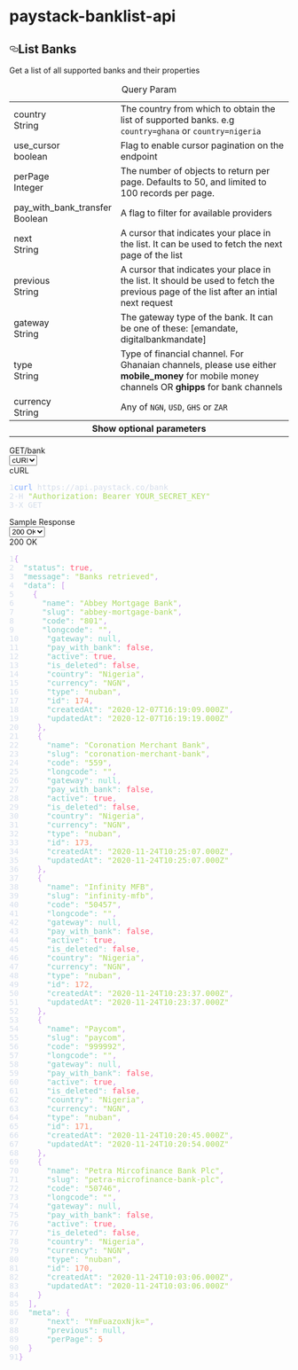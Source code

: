# paystack-banklist-api

<section id="section-miscellaneous-bank"><div class="api-section"><div class="api-section--copy"><div><h2 id="miscellaneous-bank" class="Permalink__H2-sc-1waa3o2-1 kzFlTM"><a href="#miscellaneous-bank" aria-label="redirect permalink" class="anchor before"><svg aria-hidden="true" focusable="false" height="16" version="1.1" viewBox="0 0 16 16" width="16"><path fill-rule="evenodd" d="M4 9h1v1H4c-1.5 0-3-1.69-3-3.5S2.55 3 4 3h4c1.45 0 3 1.69 3 3.5 0 1.41-.91 2.72-2 3.25V8.59c.58-.45 1-1.27 1-2.09C10 5.22 8.98 4 8 4H4c-.98 0-2 1.22-2 2.5S3 9 4 9zm9-3h-1v1h1c1 0 2 1.22 2 2.5S13.98 12 13 12H9c-.98 0-2-1.22-2-2.5 0-.83.42-1.64 1-2.09V6.25c-1.09.53-2 1.84-2 3.25C6 11.31 7.55 13 9 13h4c1.45 0 3-1.69 3-3.5S14.5 6 13 6z"></path></svg></a>List Banks</h2><section><p>Get a list of all supported banks and their properties</p></section><section><table class="params-holder"><caption class="params-group">Query Param</caption><tbody><tr><td class="param-details"><div class="param param-name">country</div><div class="param param-type">String</div></td><td>The country from which to obtain the list of supported banks. e.g <code>country=ghana</code> or <code>country=nigeria</code></td></tr><tr><td class="param-details"><div class="param param-name">use_cursor</div><div class="param param-type">boolean</div></td><td>Flag to enable cursor pagination on the endpoint</td></tr><tr><td class="param-details"><div class="param param-name">perPage</div><div class="param param-type">Integer</div></td><td>The number of objects to return per page. Defaults to 50, and limited to 100 records per page.</td></tr><tr class="param-optional "><td class="param-details"><div class="param param-name">pay_with_bank_transfer</div><div class="param param-type">Boolean</div></td><td><div class="param param-desc">A flag to filter for available providers</div></td></tr><tr class="param-optional "><td class="param-details"><div class="param param-name">next</div><div class="param param-type">String</div></td><td><div class="param param-desc">A cursor that indicates your place in the list. It can be used to fetch the next page of the list</div></td></tr><tr class="param-optional "><td class="param-details"><div class="param param-name">previous</div><div class="param param-type">String</div></td><td><div class="param param-desc">A cursor that indicates your place in the list. It should be used to fetch the previous page of the list after an intial next request</div></td></tr><tr class="param-optional "><td class="param-details"><div class="param param-name">gateway</div><div class="param param-type">String</div></td><td><div class="param param-desc">The gateway type of the bank. It can be one of these: [emandate, digitalbankmandate] </div></td></tr><tr class="param-optional "><td class="param-details"><div class="param param-name">type</div><div class="param param-type">String</div></td><td><div class="param param-desc">Type of financial channel. For Ghanaian channels, please use either <strong>mobile_money</strong> for mobile money channels OR <strong>ghipps</strong> for bank channels</div></td></tr><tr class="param-optional "><td class="param-details"><div class="param param-name">currency</div><div class="param param-type">String</div></td><td><div class="param param-desc">Any of <code>NGN</code>, <code>USD</code>, <code>GHS</code>  or <code>ZAR</code></div></td></tr></tbody><tbody><tr class="optional-toggle"><th class="optional-toggle__title" colspan="3"><span class="optional-toggle-icon "></span><span class="optional-toggle-text">Show<!-- --> optional parameters</span></th></tr></tbody></table></section></div></div><div class="api-section--code"><section><div class="APIReqRes__Container-sc-u45oxe-0 giNOHr"><div class="Header__Container-sc-3080ts-0 hayFeg"><div class="Header__Description-sc-3080ts-1 fgTfWi"><span class="Header__Label-sc-3080ts-2 dYeXKJ">GET</span><span class="title">/bank</span></div><div class="Header__Dropdown-sc-3080ts-3 kswQRF"><select style="width: 50px;"><option selected="">cURL</option><option>Node</option><option>PHP</option></select><div id="compute_select">cURL</div></div></div><div class="request"><div class="CodeSnippet__Container-sc-yot3xv-0 bkBPFs"><pre class="CodeSnippet__Pre-sc-yot3xv-1 irxUdw"><div class="token-line" style="color:#d6deeb"><span class="CodeSnippet__LineNo-sc-yot3xv-2 dbgiXQ">1</span><span class="token function" style="color:rgb(130, 170, 255)">curl</span><span class="token plain"> https://api.paystack.co/bank</span></div><div class="token-line" style="color:#d6deeb"><span class="CodeSnippet__LineNo-sc-yot3xv-2 dbgiXQ">2</span><span class="token plain">-H </span><span class="token string" style="color:rgb(173, 219, 103)">"Authorization: Bearer YOUR_SECRET_KEY"</span><span class="token plain"></span></div><div class="token-line" style="color:#d6deeb"><span class="CodeSnippet__LineNo-sc-yot3xv-2 dbgiXQ">3</span><span class="token plain">-X GET</span></div></pre></div></div></div><div class="APIReqRes__Container-sc-u45oxe-0 giNOHr"><div class="Header__Container-sc-3080ts-0 hayFeg"><div class="Header__Description-sc-3080ts-1 fgTfWi"><span class="title">Sample Response</span></div><div class="Header__Dropdown-sc-3080ts-3 kswQRF"><select style="width: 64px;"><option selected="">200 OK</option></select><div id="compute_select">200 OK</div></div></div><div class="request"><div class="CodeSnippet__Container-sc-yot3xv-0 bkBPFs"><pre class="CodeSnippet__Pre-sc-yot3xv-1 irxUdw"><div class="token-line" style="color:#d6deeb"><span class="CodeSnippet__LineNo-sc-yot3xv-2 dbgiXQ">1</span><span class="token punctuation" style="color:rgb(199, 146, 234)">{</span><span class="token plain"></span></div><div class="token-line" style="color:#d6deeb"><span class="CodeSnippet__LineNo-sc-yot3xv-2 dbgiXQ">2</span><span class="token plain">  </span><span class="token property" style="color:rgb(128, 203, 196)">"status"</span><span class="token operator" style="color:rgb(127, 219, 202)">:</span><span class="token plain"> </span><span class="token boolean" style="color:rgb(255, 88, 116)">true</span><span class="token punctuation" style="color:rgb(199, 146, 234)">,</span><span class="token plain"></span></div><div class="token-line" style="color:#d6deeb"><span class="CodeSnippet__LineNo-sc-yot3xv-2 dbgiXQ">3</span><span class="token plain">  </span><span class="token property" style="color:rgb(128, 203, 196)">"message"</span><span class="token operator" style="color:rgb(127, 219, 202)">:</span><span class="token plain"> </span><span class="token string" style="color:rgb(173, 219, 103)">"Banks retrieved"</span><span class="token punctuation" style="color:rgb(199, 146, 234)">,</span><span class="token plain"></span></div><div class="token-line" style="color:#d6deeb"><span class="CodeSnippet__LineNo-sc-yot3xv-2 dbgiXQ">4</span><span class="token plain">  </span><span class="token property" style="color:rgb(128, 203, 196)">"data"</span><span class="token operator" style="color:rgb(127, 219, 202)">:</span><span class="token plain"> </span><span class="token punctuation" style="color:rgb(199, 146, 234)">[</span><span class="token plain"></span></div><div class="token-line" style="color:#d6deeb"><span class="CodeSnippet__LineNo-sc-yot3xv-2 dbgiXQ">5</span><span class="token plain">    </span><span class="token punctuation" style="color:rgb(199, 146, 234)">{</span><span class="token plain"></span></div><div class="token-line" style="color:#d6deeb"><span class="CodeSnippet__LineNo-sc-yot3xv-2 dbgiXQ">6</span><span class="token plain">      </span><span class="token property" style="color:rgb(128, 203, 196)">"name"</span><span class="token operator" style="color:rgb(127, 219, 202)">:</span><span class="token plain"> </span><span class="token string" style="color:rgb(173, 219, 103)">"Abbey Mortgage Bank"</span><span class="token punctuation" style="color:rgb(199, 146, 234)">,</span><span class="token plain"></span></div><div class="token-line" style="color:#d6deeb"><span class="CodeSnippet__LineNo-sc-yot3xv-2 dbgiXQ">7</span><span class="token plain">      </span><span class="token property" style="color:rgb(128, 203, 196)">"slug"</span><span class="token operator" style="color:rgb(127, 219, 202)">:</span><span class="token plain"> </span><span class="token string" style="color:rgb(173, 219, 103)">"abbey-mortgage-bank"</span><span class="token punctuation" style="color:rgb(199, 146, 234)">,</span><span class="token plain"></span></div><div class="token-line" style="color:#d6deeb"><span class="CodeSnippet__LineNo-sc-yot3xv-2 dbgiXQ">8</span><span class="token plain">      </span><span class="token property" style="color:rgb(128, 203, 196)">"code"</span><span class="token operator" style="color:rgb(127, 219, 202)">:</span><span class="token plain"> </span><span class="token string" style="color:rgb(173, 219, 103)">"801"</span><span class="token punctuation" style="color:rgb(199, 146, 234)">,</span><span class="token plain"></span></div><div class="token-line" style="color:#d6deeb"><span class="CodeSnippet__LineNo-sc-yot3xv-2 dbgiXQ">9</span><span class="token plain">      </span><span class="token property" style="color:rgb(128, 203, 196)">"longcode"</span><span class="token operator" style="color:rgb(127, 219, 202)">:</span><span class="token plain"> </span><span class="token string" style="color:rgb(173, 219, 103)">""</span><span class="token punctuation" style="color:rgb(199, 146, 234)">,</span><span class="token plain"></span></div><div class="token-line" style="color:#d6deeb"><span class="CodeSnippet__LineNo-sc-yot3xv-2 dbgiXQ">10</span><span class="token plain">      </span><span class="token property" style="color:rgb(128, 203, 196)">"gateway"</span><span class="token operator" style="color:rgb(127, 219, 202)">:</span><span class="token plain"> </span><span class="token null keyword" style="color:rgb(127, 219, 202)">null</span><span class="token punctuation" style="color:rgb(199, 146, 234)">,</span><span class="token plain"></span></div><div class="token-line" style="color:#d6deeb"><span class="CodeSnippet__LineNo-sc-yot3xv-2 dbgiXQ">11</span><span class="token plain">      </span><span class="token property" style="color:rgb(128, 203, 196)">"pay_with_bank"</span><span class="token operator" style="color:rgb(127, 219, 202)">:</span><span class="token plain"> </span><span class="token boolean" style="color:rgb(255, 88, 116)">false</span><span class="token punctuation" style="color:rgb(199, 146, 234)">,</span><span class="token plain"></span></div><div class="token-line" style="color:#d6deeb"><span class="CodeSnippet__LineNo-sc-yot3xv-2 dbgiXQ">12</span><span class="token plain">      </span><span class="token property" style="color:rgb(128, 203, 196)">"active"</span><span class="token operator" style="color:rgb(127, 219, 202)">:</span><span class="token plain"> </span><span class="token boolean" style="color:rgb(255, 88, 116)">true</span><span class="token punctuation" style="color:rgb(199, 146, 234)">,</span><span class="token plain"></span></div><div class="token-line" style="color:#d6deeb"><span class="CodeSnippet__LineNo-sc-yot3xv-2 dbgiXQ">13</span><span class="token plain">      </span><span class="token property" style="color:rgb(128, 203, 196)">"is_deleted"</span><span class="token operator" style="color:rgb(127, 219, 202)">:</span><span class="token plain"> </span><span class="token boolean" style="color:rgb(255, 88, 116)">false</span><span class="token punctuation" style="color:rgb(199, 146, 234)">,</span><span class="token plain"></span></div><div class="token-line" style="color:#d6deeb"><span class="CodeSnippet__LineNo-sc-yot3xv-2 dbgiXQ">14</span><span class="token plain">      </span><span class="token property" style="color:rgb(128, 203, 196)">"country"</span><span class="token operator" style="color:rgb(127, 219, 202)">:</span><span class="token plain"> </span><span class="token string" style="color:rgb(173, 219, 103)">"Nigeria"</span><span class="token punctuation" style="color:rgb(199, 146, 234)">,</span><span class="token plain"></span></div><div class="token-line" style="color:#d6deeb"><span class="CodeSnippet__LineNo-sc-yot3xv-2 dbgiXQ">15</span><span class="token plain">      </span><span class="token property" style="color:rgb(128, 203, 196)">"currency"</span><span class="token operator" style="color:rgb(127, 219, 202)">:</span><span class="token plain"> </span><span class="token string" style="color:rgb(173, 219, 103)">"NGN"</span><span class="token punctuation" style="color:rgb(199, 146, 234)">,</span><span class="token plain"></span></div><div class="token-line" style="color:#d6deeb"><span class="CodeSnippet__LineNo-sc-yot3xv-2 dbgiXQ">16</span><span class="token plain">      </span><span class="token property" style="color:rgb(128, 203, 196)">"type"</span><span class="token operator" style="color:rgb(127, 219, 202)">:</span><span class="token plain"> </span><span class="token string" style="color:rgb(173, 219, 103)">"nuban"</span><span class="token punctuation" style="color:rgb(199, 146, 234)">,</span><span class="token plain"></span></div><div class="token-line" style="color:#d6deeb"><span class="CodeSnippet__LineNo-sc-yot3xv-2 dbgiXQ">17</span><span class="token plain">      </span><span class="token property" style="color:rgb(128, 203, 196)">"id"</span><span class="token operator" style="color:rgb(127, 219, 202)">:</span><span class="token plain"> </span><span class="token number" style="color:rgb(247, 140, 108)">174</span><span class="token punctuation" style="color:rgb(199, 146, 234)">,</span><span class="token plain"></span></div><div class="token-line" style="color:#d6deeb"><span class="CodeSnippet__LineNo-sc-yot3xv-2 dbgiXQ">18</span><span class="token plain">      </span><span class="token property" style="color:rgb(128, 203, 196)">"createdAt"</span><span class="token operator" style="color:rgb(127, 219, 202)">:</span><span class="token plain"> </span><span class="token string" style="color:rgb(173, 219, 103)">"2020-12-07T16:19:09.000Z"</span><span class="token punctuation" style="color:rgb(199, 146, 234)">,</span><span class="token plain"></span></div><div class="token-line" style="color:#d6deeb"><span class="CodeSnippet__LineNo-sc-yot3xv-2 dbgiXQ">19</span><span class="token plain">      </span><span class="token property" style="color:rgb(128, 203, 196)">"updatedAt"</span><span class="token operator" style="color:rgb(127, 219, 202)">:</span><span class="token plain"> </span><span class="token string" style="color:rgb(173, 219, 103)">"2020-12-07T16:19:19.000Z"</span><span class="token plain"></span></div><div class="token-line" style="color:#d6deeb"><span class="CodeSnippet__LineNo-sc-yot3xv-2 dbgiXQ">20</span><span class="token plain">    </span><span class="token punctuation" style="color:rgb(199, 146, 234)">}</span><span class="token punctuation" style="color:rgb(199, 146, 234)">,</span><span class="token plain"></span></div><div class="token-line" style="color:#d6deeb"><span class="CodeSnippet__LineNo-sc-yot3xv-2 dbgiXQ">21</span><span class="token plain">    </span><span class="token punctuation" style="color:rgb(199, 146, 234)">{</span><span class="token plain"></span></div><div class="token-line" style="color:#d6deeb"><span class="CodeSnippet__LineNo-sc-yot3xv-2 dbgiXQ">22</span><span class="token plain">      </span><span class="token property" style="color:rgb(128, 203, 196)">"name"</span><span class="token operator" style="color:rgb(127, 219, 202)">:</span><span class="token plain"> </span><span class="token string" style="color:rgb(173, 219, 103)">"Coronation Merchant Bank"</span><span class="token punctuation" style="color:rgb(199, 146, 234)">,</span><span class="token plain"></span></div><div class="token-line" style="color:#d6deeb"><span class="CodeSnippet__LineNo-sc-yot3xv-2 dbgiXQ">23</span><span class="token plain">      </span><span class="token property" style="color:rgb(128, 203, 196)">"slug"</span><span class="token operator" style="color:rgb(127, 219, 202)">:</span><span class="token plain"> </span><span class="token string" style="color:rgb(173, 219, 103)">"coronation-merchant-bank"</span><span class="token punctuation" style="color:rgb(199, 146, 234)">,</span><span class="token plain"></span></div><div class="token-line" style="color:#d6deeb"><span class="CodeSnippet__LineNo-sc-yot3xv-2 dbgiXQ">24</span><span class="token plain">      </span><span class="token property" style="color:rgb(128, 203, 196)">"code"</span><span class="token operator" style="color:rgb(127, 219, 202)">:</span><span class="token plain"> </span><span class="token string" style="color:rgb(173, 219, 103)">"559"</span><span class="token punctuation" style="color:rgb(199, 146, 234)">,</span><span class="token plain"></span></div><div class="token-line" style="color:#d6deeb"><span class="CodeSnippet__LineNo-sc-yot3xv-2 dbgiXQ">25</span><span class="token plain">      </span><span class="token property" style="color:rgb(128, 203, 196)">"longcode"</span><span class="token operator" style="color:rgb(127, 219, 202)">:</span><span class="token plain"> </span><span class="token string" style="color:rgb(173, 219, 103)">""</span><span class="token punctuation" style="color:rgb(199, 146, 234)">,</span><span class="token plain"></span></div><div class="token-line" style="color:#d6deeb"><span class="CodeSnippet__LineNo-sc-yot3xv-2 dbgiXQ">26</span><span class="token plain">      </span><span class="token property" style="color:rgb(128, 203, 196)">"gateway"</span><span class="token operator" style="color:rgb(127, 219, 202)">:</span><span class="token plain"> </span><span class="token null keyword" style="color:rgb(127, 219, 202)">null</span><span class="token punctuation" style="color:rgb(199, 146, 234)">,</span><span class="token plain"></span></div><div class="token-line" style="color:#d6deeb"><span class="CodeSnippet__LineNo-sc-yot3xv-2 dbgiXQ">27</span><span class="token plain">      </span><span class="token property" style="color:rgb(128, 203, 196)">"pay_with_bank"</span><span class="token operator" style="color:rgb(127, 219, 202)">:</span><span class="token plain"> </span><span class="token boolean" style="color:rgb(255, 88, 116)">false</span><span class="token punctuation" style="color:rgb(199, 146, 234)">,</span><span class="token plain"></span></div><div class="token-line" style="color:#d6deeb"><span class="CodeSnippet__LineNo-sc-yot3xv-2 dbgiXQ">28</span><span class="token plain">      </span><span class="token property" style="color:rgb(128, 203, 196)">"active"</span><span class="token operator" style="color:rgb(127, 219, 202)">:</span><span class="token plain"> </span><span class="token boolean" style="color:rgb(255, 88, 116)">true</span><span class="token punctuation" style="color:rgb(199, 146, 234)">,</span><span class="token plain"></span></div><div class="token-line" style="color:#d6deeb"><span class="CodeSnippet__LineNo-sc-yot3xv-2 dbgiXQ">29</span><span class="token plain">      </span><span class="token property" style="color:rgb(128, 203, 196)">"is_deleted"</span><span class="token operator" style="color:rgb(127, 219, 202)">:</span><span class="token plain"> </span><span class="token boolean" style="color:rgb(255, 88, 116)">false</span><span class="token punctuation" style="color:rgb(199, 146, 234)">,</span><span class="token plain"></span></div><div class="token-line" style="color:#d6deeb"><span class="CodeSnippet__LineNo-sc-yot3xv-2 dbgiXQ">30</span><span class="token plain">      </span><span class="token property" style="color:rgb(128, 203, 196)">"country"</span><span class="token operator" style="color:rgb(127, 219, 202)">:</span><span class="token plain"> </span><span class="token string" style="color:rgb(173, 219, 103)">"Nigeria"</span><span class="token punctuation" style="color:rgb(199, 146, 234)">,</span><span class="token plain"></span></div><div class="token-line" style="color:#d6deeb"><span class="CodeSnippet__LineNo-sc-yot3xv-2 dbgiXQ">31</span><span class="token plain">      </span><span class="token property" style="color:rgb(128, 203, 196)">"currency"</span><span class="token operator" style="color:rgb(127, 219, 202)">:</span><span class="token plain"> </span><span class="token string" style="color:rgb(173, 219, 103)">"NGN"</span><span class="token punctuation" style="color:rgb(199, 146, 234)">,</span><span class="token plain"></span></div><div class="token-line" style="color:#d6deeb"><span class="CodeSnippet__LineNo-sc-yot3xv-2 dbgiXQ">32</span><span class="token plain">      </span><span class="token property" style="color:rgb(128, 203, 196)">"type"</span><span class="token operator" style="color:rgb(127, 219, 202)">:</span><span class="token plain"> </span><span class="token string" style="color:rgb(173, 219, 103)">"nuban"</span><span class="token punctuation" style="color:rgb(199, 146, 234)">,</span><span class="token plain"></span></div><div class="token-line" style="color:#d6deeb"><span class="CodeSnippet__LineNo-sc-yot3xv-2 dbgiXQ">33</span><span class="token plain">      </span><span class="token property" style="color:rgb(128, 203, 196)">"id"</span><span class="token operator" style="color:rgb(127, 219, 202)">:</span><span class="token plain"> </span><span class="token number" style="color:rgb(247, 140, 108)">173</span><span class="token punctuation" style="color:rgb(199, 146, 234)">,</span><span class="token plain"></span></div><div class="token-line" style="color:#d6deeb"><span class="CodeSnippet__LineNo-sc-yot3xv-2 dbgiXQ">34</span><span class="token plain">      </span><span class="token property" style="color:rgb(128, 203, 196)">"createdAt"</span><span class="token operator" style="color:rgb(127, 219, 202)">:</span><span class="token plain"> </span><span class="token string" style="color:rgb(173, 219, 103)">"2020-11-24T10:25:07.000Z"</span><span class="token punctuation" style="color:rgb(199, 146, 234)">,</span><span class="token plain"></span></div><div class="token-line" style="color:#d6deeb"><span class="CodeSnippet__LineNo-sc-yot3xv-2 dbgiXQ">35</span><span class="token plain">      </span><span class="token property" style="color:rgb(128, 203, 196)">"updatedAt"</span><span class="token operator" style="color:rgb(127, 219, 202)">:</span><span class="token plain"> </span><span class="token string" style="color:rgb(173, 219, 103)">"2020-11-24T10:25:07.000Z"</span><span class="token plain"></span></div><div class="token-line" style="color:#d6deeb"><span class="CodeSnippet__LineNo-sc-yot3xv-2 dbgiXQ">36</span><span class="token plain">    </span><span class="token punctuation" style="color:rgb(199, 146, 234)">}</span><span class="token punctuation" style="color:rgb(199, 146, 234)">,</span><span class="token plain"></span></div><div class="token-line" style="color:#d6deeb"><span class="CodeSnippet__LineNo-sc-yot3xv-2 dbgiXQ">37</span><span class="token plain">    </span><span class="token punctuation" style="color:rgb(199, 146, 234)">{</span><span class="token plain"></span></div><div class="token-line" style="color:#d6deeb"><span class="CodeSnippet__LineNo-sc-yot3xv-2 dbgiXQ">38</span><span class="token plain">      </span><span class="token property" style="color:rgb(128, 203, 196)">"name"</span><span class="token operator" style="color:rgb(127, 219, 202)">:</span><span class="token plain"> </span><span class="token string" style="color:rgb(173, 219, 103)">"Infinity MFB"</span><span class="token punctuation" style="color:rgb(199, 146, 234)">,</span><span class="token plain"></span></div><div class="token-line" style="color:#d6deeb"><span class="CodeSnippet__LineNo-sc-yot3xv-2 dbgiXQ">39</span><span class="token plain">      </span><span class="token property" style="color:rgb(128, 203, 196)">"slug"</span><span class="token operator" style="color:rgb(127, 219, 202)">:</span><span class="token plain"> </span><span class="token string" style="color:rgb(173, 219, 103)">"infinity-mfb"</span><span class="token punctuation" style="color:rgb(199, 146, 234)">,</span><span class="token plain"></span></div><div class="token-line" style="color:#d6deeb"><span class="CodeSnippet__LineNo-sc-yot3xv-2 dbgiXQ">40</span><span class="token plain">      </span><span class="token property" style="color:rgb(128, 203, 196)">"code"</span><span class="token operator" style="color:rgb(127, 219, 202)">:</span><span class="token plain"> </span><span class="token string" style="color:rgb(173, 219, 103)">"50457"</span><span class="token punctuation" style="color:rgb(199, 146, 234)">,</span><span class="token plain"></span></div><div class="token-line" style="color:#d6deeb"><span class="CodeSnippet__LineNo-sc-yot3xv-2 dbgiXQ">41</span><span class="token plain">      </span><span class="token property" style="color:rgb(128, 203, 196)">"longcode"</span><span class="token operator" style="color:rgb(127, 219, 202)">:</span><span class="token plain"> </span><span class="token string" style="color:rgb(173, 219, 103)">""</span><span class="token punctuation" style="color:rgb(199, 146, 234)">,</span><span class="token plain"></span></div><div class="token-line" style="color:#d6deeb"><span class="CodeSnippet__LineNo-sc-yot3xv-2 dbgiXQ">42</span><span class="token plain">      </span><span class="token property" style="color:rgb(128, 203, 196)">"gateway"</span><span class="token operator" style="color:rgb(127, 219, 202)">:</span><span class="token plain"> </span><span class="token null keyword" style="color:rgb(127, 219, 202)">null</span><span class="token punctuation" style="color:rgb(199, 146, 234)">,</span><span class="token plain"></span></div><div class="token-line" style="color:#d6deeb"><span class="CodeSnippet__LineNo-sc-yot3xv-2 dbgiXQ">43</span><span class="token plain">      </span><span class="token property" style="color:rgb(128, 203, 196)">"pay_with_bank"</span><span class="token operator" style="color:rgb(127, 219, 202)">:</span><span class="token plain"> </span><span class="token boolean" style="color:rgb(255, 88, 116)">false</span><span class="token punctuation" style="color:rgb(199, 146, 234)">,</span><span class="token plain"></span></div><div class="token-line" style="color:#d6deeb"><span class="CodeSnippet__LineNo-sc-yot3xv-2 dbgiXQ">44</span><span class="token plain">      </span><span class="token property" style="color:rgb(128, 203, 196)">"active"</span><span class="token operator" style="color:rgb(127, 219, 202)">:</span><span class="token plain"> </span><span class="token boolean" style="color:rgb(255, 88, 116)">true</span><span class="token punctuation" style="color:rgb(199, 146, 234)">,</span><span class="token plain"></span></div><div class="token-line" style="color:#d6deeb"><span class="CodeSnippet__LineNo-sc-yot3xv-2 dbgiXQ">45</span><span class="token plain">      </span><span class="token property" style="color:rgb(128, 203, 196)">"is_deleted"</span><span class="token operator" style="color:rgb(127, 219, 202)">:</span><span class="token plain"> </span><span class="token boolean" style="color:rgb(255, 88, 116)">false</span><span class="token punctuation" style="color:rgb(199, 146, 234)">,</span><span class="token plain"></span></div><div class="token-line" style="color:#d6deeb"><span class="CodeSnippet__LineNo-sc-yot3xv-2 dbgiXQ">46</span><span class="token plain">      </span><span class="token property" style="color:rgb(128, 203, 196)">"country"</span><span class="token operator" style="color:rgb(127, 219, 202)">:</span><span class="token plain"> </span><span class="token string" style="color:rgb(173, 219, 103)">"Nigeria"</span><span class="token punctuation" style="color:rgb(199, 146, 234)">,</span><span class="token plain"></span></div><div class="token-line" style="color:#d6deeb"><span class="CodeSnippet__LineNo-sc-yot3xv-2 dbgiXQ">47</span><span class="token plain">      </span><span class="token property" style="color:rgb(128, 203, 196)">"currency"</span><span class="token operator" style="color:rgb(127, 219, 202)">:</span><span class="token plain"> </span><span class="token string" style="color:rgb(173, 219, 103)">"NGN"</span><span class="token punctuation" style="color:rgb(199, 146, 234)">,</span><span class="token plain"></span></div><div class="token-line" style="color:#d6deeb"><span class="CodeSnippet__LineNo-sc-yot3xv-2 dbgiXQ">48</span><span class="token plain">      </span><span class="token property" style="color:rgb(128, 203, 196)">"type"</span><span class="token operator" style="color:rgb(127, 219, 202)">:</span><span class="token plain"> </span><span class="token string" style="color:rgb(173, 219, 103)">"nuban"</span><span class="token punctuation" style="color:rgb(199, 146, 234)">,</span><span class="token plain"></span></div><div class="token-line" style="color:#d6deeb"><span class="CodeSnippet__LineNo-sc-yot3xv-2 dbgiXQ">49</span><span class="token plain">      </span><span class="token property" style="color:rgb(128, 203, 196)">"id"</span><span class="token operator" style="color:rgb(127, 219, 202)">:</span><span class="token plain"> </span><span class="token number" style="color:rgb(247, 140, 108)">172</span><span class="token punctuation" style="color:rgb(199, 146, 234)">,</span><span class="token plain"></span></div><div class="token-line" style="color:#d6deeb"><span class="CodeSnippet__LineNo-sc-yot3xv-2 dbgiXQ">50</span><span class="token plain">      </span><span class="token property" style="color:rgb(128, 203, 196)">"createdAt"</span><span class="token operator" style="color:rgb(127, 219, 202)">:</span><span class="token plain"> </span><span class="token string" style="color:rgb(173, 219, 103)">"2020-11-24T10:23:37.000Z"</span><span class="token punctuation" style="color:rgb(199, 146, 234)">,</span><span class="token plain"></span></div><div class="token-line" style="color:#d6deeb"><span class="CodeSnippet__LineNo-sc-yot3xv-2 dbgiXQ">51</span><span class="token plain">      </span><span class="token property" style="color:rgb(128, 203, 196)">"updatedAt"</span><span class="token operator" style="color:rgb(127, 219, 202)">:</span><span class="token plain"> </span><span class="token string" style="color:rgb(173, 219, 103)">"2020-11-24T10:23:37.000Z"</span><span class="token plain"></span></div><div class="token-line" style="color:#d6deeb"><span class="CodeSnippet__LineNo-sc-yot3xv-2 dbgiXQ">52</span><span class="token plain">    </span><span class="token punctuation" style="color:rgb(199, 146, 234)">}</span><span class="token punctuation" style="color:rgb(199, 146, 234)">,</span><span class="token plain"></span></div><div class="token-line" style="color:#d6deeb"><span class="CodeSnippet__LineNo-sc-yot3xv-2 dbgiXQ">53</span><span class="token plain">    </span><span class="token punctuation" style="color:rgb(199, 146, 234)">{</span><span class="token plain"></span></div><div class="token-line" style="color:#d6deeb"><span class="CodeSnippet__LineNo-sc-yot3xv-2 dbgiXQ">54</span><span class="token plain">      </span><span class="token property" style="color:rgb(128, 203, 196)">"name"</span><span class="token operator" style="color:rgb(127, 219, 202)">:</span><span class="token plain"> </span><span class="token string" style="color:rgb(173, 219, 103)">"Paycom"</span><span class="token punctuation" style="color:rgb(199, 146, 234)">,</span><span class="token plain"></span></div><div class="token-line" style="color:#d6deeb"><span class="CodeSnippet__LineNo-sc-yot3xv-2 dbgiXQ">55</span><span class="token plain">      </span><span class="token property" style="color:rgb(128, 203, 196)">"slug"</span><span class="token operator" style="color:rgb(127, 219, 202)">:</span><span class="token plain"> </span><span class="token string" style="color:rgb(173, 219, 103)">"paycom"</span><span class="token punctuation" style="color:rgb(199, 146, 234)">,</span><span class="token plain"></span></div><div class="token-line" style="color:#d6deeb"><span class="CodeSnippet__LineNo-sc-yot3xv-2 dbgiXQ">56</span><span class="token plain">      </span><span class="token property" style="color:rgb(128, 203, 196)">"code"</span><span class="token operator" style="color:rgb(127, 219, 202)">:</span><span class="token plain"> </span><span class="token string" style="color:rgb(173, 219, 103)">"999992"</span><span class="token punctuation" style="color:rgb(199, 146, 234)">,</span><span class="token plain"></span></div><div class="token-line" style="color:#d6deeb"><span class="CodeSnippet__LineNo-sc-yot3xv-2 dbgiXQ">57</span><span class="token plain">      </span><span class="token property" style="color:rgb(128, 203, 196)">"longcode"</span><span class="token operator" style="color:rgb(127, 219, 202)">:</span><span class="token plain"> </span><span class="token string" style="color:rgb(173, 219, 103)">""</span><span class="token punctuation" style="color:rgb(199, 146, 234)">,</span><span class="token plain"></span></div><div class="token-line" style="color:#d6deeb"><span class="CodeSnippet__LineNo-sc-yot3xv-2 dbgiXQ">58</span><span class="token plain">      </span><span class="token property" style="color:rgb(128, 203, 196)">"gateway"</span><span class="token operator" style="color:rgb(127, 219, 202)">:</span><span class="token plain"> </span><span class="token null keyword" style="color:rgb(127, 219, 202)">null</span><span class="token punctuation" style="color:rgb(199, 146, 234)">,</span><span class="token plain"></span></div><div class="token-line" style="color:#d6deeb"><span class="CodeSnippet__LineNo-sc-yot3xv-2 dbgiXQ">59</span><span class="token plain">      </span><span class="token property" style="color:rgb(128, 203, 196)">"pay_with_bank"</span><span class="token operator" style="color:rgb(127, 219, 202)">:</span><span class="token plain"> </span><span class="token boolean" style="color:rgb(255, 88, 116)">false</span><span class="token punctuation" style="color:rgb(199, 146, 234)">,</span><span class="token plain"></span></div><div class="token-line" style="color:#d6deeb"><span class="CodeSnippet__LineNo-sc-yot3xv-2 dbgiXQ">60</span><span class="token plain">      </span><span class="token property" style="color:rgb(128, 203, 196)">"active"</span><span class="token operator" style="color:rgb(127, 219, 202)">:</span><span class="token plain"> </span><span class="token boolean" style="color:rgb(255, 88, 116)">true</span><span class="token punctuation" style="color:rgb(199, 146, 234)">,</span><span class="token plain"></span></div><div class="token-line" style="color:#d6deeb"><span class="CodeSnippet__LineNo-sc-yot3xv-2 dbgiXQ">61</span><span class="token plain">      </span><span class="token property" style="color:rgb(128, 203, 196)">"is_deleted"</span><span class="token operator" style="color:rgb(127, 219, 202)">:</span><span class="token plain"> </span><span class="token boolean" style="color:rgb(255, 88, 116)">false</span><span class="token punctuation" style="color:rgb(199, 146, 234)">,</span><span class="token plain"></span></div><div class="token-line" style="color:#d6deeb"><span class="CodeSnippet__LineNo-sc-yot3xv-2 dbgiXQ">62</span><span class="token plain">      </span><span class="token property" style="color:rgb(128, 203, 196)">"country"</span><span class="token operator" style="color:rgb(127, 219, 202)">:</span><span class="token plain"> </span><span class="token string" style="color:rgb(173, 219, 103)">"Nigeria"</span><span class="token punctuation" style="color:rgb(199, 146, 234)">,</span><span class="token plain"></span></div><div class="token-line" style="color:#d6deeb"><span class="CodeSnippet__LineNo-sc-yot3xv-2 dbgiXQ">63</span><span class="token plain">      </span><span class="token property" style="color:rgb(128, 203, 196)">"currency"</span><span class="token operator" style="color:rgb(127, 219, 202)">:</span><span class="token plain"> </span><span class="token string" style="color:rgb(173, 219, 103)">"NGN"</span><span class="token punctuation" style="color:rgb(199, 146, 234)">,</span><span class="token plain"></span></div><div class="token-line" style="color:#d6deeb"><span class="CodeSnippet__LineNo-sc-yot3xv-2 dbgiXQ">64</span><span class="token plain">      </span><span class="token property" style="color:rgb(128, 203, 196)">"type"</span><span class="token operator" style="color:rgb(127, 219, 202)">:</span><span class="token plain"> </span><span class="token string" style="color:rgb(173, 219, 103)">"nuban"</span><span class="token punctuation" style="color:rgb(199, 146, 234)">,</span><span class="token plain"></span></div><div class="token-line" style="color:#d6deeb"><span class="CodeSnippet__LineNo-sc-yot3xv-2 dbgiXQ">65</span><span class="token plain">      </span><span class="token property" style="color:rgb(128, 203, 196)">"id"</span><span class="token operator" style="color:rgb(127, 219, 202)">:</span><span class="token plain"> </span><span class="token number" style="color:rgb(247, 140, 108)">171</span><span class="token punctuation" style="color:rgb(199, 146, 234)">,</span><span class="token plain"></span></div><div class="token-line" style="color:#d6deeb"><span class="CodeSnippet__LineNo-sc-yot3xv-2 dbgiXQ">66</span><span class="token plain">      </span><span class="token property" style="color:rgb(128, 203, 196)">"createdAt"</span><span class="token operator" style="color:rgb(127, 219, 202)">:</span><span class="token plain"> </span><span class="token string" style="color:rgb(173, 219, 103)">"2020-11-24T10:20:45.000Z"</span><span class="token punctuation" style="color:rgb(199, 146, 234)">,</span><span class="token plain"></span></div><div class="token-line" style="color:#d6deeb"><span class="CodeSnippet__LineNo-sc-yot3xv-2 dbgiXQ">67</span><span class="token plain">      </span><span class="token property" style="color:rgb(128, 203, 196)">"updatedAt"</span><span class="token operator" style="color:rgb(127, 219, 202)">:</span><span class="token plain"> </span><span class="token string" style="color:rgb(173, 219, 103)">"2020-11-24T10:20:54.000Z"</span><span class="token plain"></span></div><div class="token-line" style="color:#d6deeb"><span class="CodeSnippet__LineNo-sc-yot3xv-2 dbgiXQ">68</span><span class="token plain">    </span><span class="token punctuation" style="color:rgb(199, 146, 234)">}</span><span class="token punctuation" style="color:rgb(199, 146, 234)">,</span><span class="token plain"></span></div><div class="token-line" style="color:#d6deeb"><span class="CodeSnippet__LineNo-sc-yot3xv-2 dbgiXQ">69</span><span class="token plain">    </span><span class="token punctuation" style="color:rgb(199, 146, 234)">{</span><span class="token plain"></span></div><div class="token-line" style="color:#d6deeb"><span class="CodeSnippet__LineNo-sc-yot3xv-2 dbgiXQ">70</span><span class="token plain">      </span><span class="token property" style="color:rgb(128, 203, 196)">"name"</span><span class="token operator" style="color:rgb(127, 219, 202)">:</span><span class="token plain"> </span><span class="token string" style="color:rgb(173, 219, 103)">"Petra Mircofinance Bank Plc"</span><span class="token punctuation" style="color:rgb(199, 146, 234)">,</span><span class="token plain"></span></div><div class="token-line" style="color:#d6deeb"><span class="CodeSnippet__LineNo-sc-yot3xv-2 dbgiXQ">71</span><span class="token plain">      </span><span class="token property" style="color:rgb(128, 203, 196)">"slug"</span><span class="token operator" style="color:rgb(127, 219, 202)">:</span><span class="token plain"> </span><span class="token string" style="color:rgb(173, 219, 103)">"petra-microfinance-bank-plc"</span><span class="token punctuation" style="color:rgb(199, 146, 234)">,</span><span class="token plain"></span></div><div class="token-line" style="color:#d6deeb"><span class="CodeSnippet__LineNo-sc-yot3xv-2 dbgiXQ">72</span><span class="token plain">      </span><span class="token property" style="color:rgb(128, 203, 196)">"code"</span><span class="token operator" style="color:rgb(127, 219, 202)">:</span><span class="token plain"> </span><span class="token string" style="color:rgb(173, 219, 103)">"50746"</span><span class="token punctuation" style="color:rgb(199, 146, 234)">,</span><span class="token plain"></span></div><div class="token-line" style="color:#d6deeb"><span class="CodeSnippet__LineNo-sc-yot3xv-2 dbgiXQ">73</span><span class="token plain">      </span><span class="token property" style="color:rgb(128, 203, 196)">"longcode"</span><span class="token operator" style="color:rgb(127, 219, 202)">:</span><span class="token plain"> </span><span class="token string" style="color:rgb(173, 219, 103)">""</span><span class="token punctuation" style="color:rgb(199, 146, 234)">,</span><span class="token plain"></span></div><div class="token-line" style="color:#d6deeb"><span class="CodeSnippet__LineNo-sc-yot3xv-2 dbgiXQ">74</span><span class="token plain">      </span><span class="token property" style="color:rgb(128, 203, 196)">"gateway"</span><span class="token operator" style="color:rgb(127, 219, 202)">:</span><span class="token plain"> </span><span class="token null keyword" style="color:rgb(127, 219, 202)">null</span><span class="token punctuation" style="color:rgb(199, 146, 234)">,</span><span class="token plain"></span></div><div class="token-line" style="color:#d6deeb"><span class="CodeSnippet__LineNo-sc-yot3xv-2 dbgiXQ">75</span><span class="token plain">      </span><span class="token property" style="color:rgb(128, 203, 196)">"pay_with_bank"</span><span class="token operator" style="color:rgb(127, 219, 202)">:</span><span class="token plain"> </span><span class="token boolean" style="color:rgb(255, 88, 116)">false</span><span class="token punctuation" style="color:rgb(199, 146, 234)">,</span><span class="token plain"></span></div><div class="token-line" style="color:#d6deeb"><span class="CodeSnippet__LineNo-sc-yot3xv-2 dbgiXQ">76</span><span class="token plain">      </span><span class="token property" style="color:rgb(128, 203, 196)">"active"</span><span class="token operator" style="color:rgb(127, 219, 202)">:</span><span class="token plain"> </span><span class="token boolean" style="color:rgb(255, 88, 116)">true</span><span class="token punctuation" style="color:rgb(199, 146, 234)">,</span><span class="token plain"></span></div><div class="token-line" style="color:#d6deeb"><span class="CodeSnippet__LineNo-sc-yot3xv-2 dbgiXQ">77</span><span class="token plain">      </span><span class="token property" style="color:rgb(128, 203, 196)">"is_deleted"</span><span class="token operator" style="color:rgb(127, 219, 202)">:</span><span class="token plain"> </span><span class="token boolean" style="color:rgb(255, 88, 116)">false</span><span class="token punctuation" style="color:rgb(199, 146, 234)">,</span><span class="token plain"></span></div><div class="token-line" style="color:#d6deeb"><span class="CodeSnippet__LineNo-sc-yot3xv-2 dbgiXQ">78</span><span class="token plain">      </span><span class="token property" style="color:rgb(128, 203, 196)">"country"</span><span class="token operator" style="color:rgb(127, 219, 202)">:</span><span class="token plain"> </span><span class="token string" style="color:rgb(173, 219, 103)">"Nigeria"</span><span class="token punctuation" style="color:rgb(199, 146, 234)">,</span><span class="token plain"></span></div><div class="token-line" style="color:#d6deeb"><span class="CodeSnippet__LineNo-sc-yot3xv-2 dbgiXQ">79</span><span class="token plain">      </span><span class="token property" style="color:rgb(128, 203, 196)">"currency"</span><span class="token operator" style="color:rgb(127, 219, 202)">:</span><span class="token plain"> </span><span class="token string" style="color:rgb(173, 219, 103)">"NGN"</span><span class="token punctuation" style="color:rgb(199, 146, 234)">,</span><span class="token plain"></span></div><div class="token-line" style="color:#d6deeb"><span class="CodeSnippet__LineNo-sc-yot3xv-2 dbgiXQ">80</span><span class="token plain">      </span><span class="token property" style="color:rgb(128, 203, 196)">"type"</span><span class="token operator" style="color:rgb(127, 219, 202)">:</span><span class="token plain"> </span><span class="token string" style="color:rgb(173, 219, 103)">"nuban"</span><span class="token punctuation" style="color:rgb(199, 146, 234)">,</span><span class="token plain"></span></div><div class="token-line" style="color:#d6deeb"><span class="CodeSnippet__LineNo-sc-yot3xv-2 dbgiXQ">81</span><span class="token plain">      </span><span class="token property" style="color:rgb(128, 203, 196)">"id"</span><span class="token operator" style="color:rgb(127, 219, 202)">:</span><span class="token plain"> </span><span class="token number" style="color:rgb(247, 140, 108)">170</span><span class="token punctuation" style="color:rgb(199, 146, 234)">,</span><span class="token plain"></span></div><div class="token-line" style="color:#d6deeb"><span class="CodeSnippet__LineNo-sc-yot3xv-2 dbgiXQ">82</span><span class="token plain">      </span><span class="token property" style="color:rgb(128, 203, 196)">"createdAt"</span><span class="token operator" style="color:rgb(127, 219, 202)">:</span><span class="token plain"> </span><span class="token string" style="color:rgb(173, 219, 103)">"2020-11-24T10:03:06.000Z"</span><span class="token punctuation" style="color:rgb(199, 146, 234)">,</span><span class="token plain"></span></div><div class="token-line" style="color:#d6deeb"><span class="CodeSnippet__LineNo-sc-yot3xv-2 dbgiXQ">83</span><span class="token plain">      </span><span class="token property" style="color:rgb(128, 203, 196)">"updatedAt"</span><span class="token operator" style="color:rgb(127, 219, 202)">:</span><span class="token plain"> </span><span class="token string" style="color:rgb(173, 219, 103)">"2020-11-24T10:03:06.000Z"</span><span class="token plain"></span></div><div class="token-line" style="color:#d6deeb"><span class="CodeSnippet__LineNo-sc-yot3xv-2 dbgiXQ">84</span><span class="token plain">    </span><span class="token punctuation" style="color:rgb(199, 146, 234)">}</span><span class="token plain"></span></div><div class="token-line" style="color:#d6deeb"><span class="CodeSnippet__LineNo-sc-yot3xv-2 dbgiXQ">85</span><span class="token plain">  </span><span class="token punctuation" style="color:rgb(199, 146, 234)">]</span><span class="token punctuation" style="color:rgb(199, 146, 234)">,</span><span class="token plain"></span></div><div class="token-line" style="color:#d6deeb"><span class="CodeSnippet__LineNo-sc-yot3xv-2 dbgiXQ">86</span><span class="token plain">  </span><span class="token property" style="color:rgb(128, 203, 196)">"meta"</span><span class="token operator" style="color:rgb(127, 219, 202)">:</span><span class="token plain"> </span><span class="token punctuation" style="color:rgb(199, 146, 234)">{</span><span class="token plain"></span></div><div class="token-line" style="color:#d6deeb"><span class="CodeSnippet__LineNo-sc-yot3xv-2 dbgiXQ">87</span><span class="token plain">      </span><span class="token property" style="color:rgb(128, 203, 196)">"next"</span><span class="token operator" style="color:rgb(127, 219, 202)">:</span><span class="token plain"> </span><span class="token string" style="color:rgb(173, 219, 103)">"YmFuazoxNjk="</span><span class="token punctuation" style="color:rgb(199, 146, 234)">,</span><span class="token plain"></span></div><div class="token-line" style="color:#d6deeb"><span class="CodeSnippet__LineNo-sc-yot3xv-2 dbgiXQ">88</span><span class="token plain">      </span><span class="token property" style="color:rgb(128, 203, 196)">"previous"</span><span class="token operator" style="color:rgb(127, 219, 202)">:</span><span class="token plain"> </span><span class="token null keyword" style="color:rgb(127, 219, 202)">null</span><span class="token punctuation" style="color:rgb(199, 146, 234)">,</span><span class="token plain"></span></div><div class="token-line" style="color:#d6deeb"><span class="CodeSnippet__LineNo-sc-yot3xv-2 dbgiXQ">89</span><span class="token plain">      </span><span class="token property" style="color:rgb(128, 203, 196)">"perPage"</span><span class="token operator" style="color:rgb(127, 219, 202)">:</span><span class="token plain"> </span><span class="token number" style="color:rgb(247, 140, 108)">5</span><span class="token plain"></span></div><div class="token-line" style="color:#d6deeb"><span class="CodeSnippet__LineNo-sc-yot3xv-2 dbgiXQ">90</span><span class="token plain">  </span><span class="token punctuation" style="color:rgb(199, 146, 234)">}</span><span class="token plain"></span></div><div class="token-line" style="color:#d6deeb"><span class="CodeSnippet__LineNo-sc-yot3xv-2 dbgiXQ">91</span><span class="token plain"></span><span class="token punctuation" style="color:rgb(199, 146, 234)">}</span></div></pre></div></div></div></section></div></div></section>
